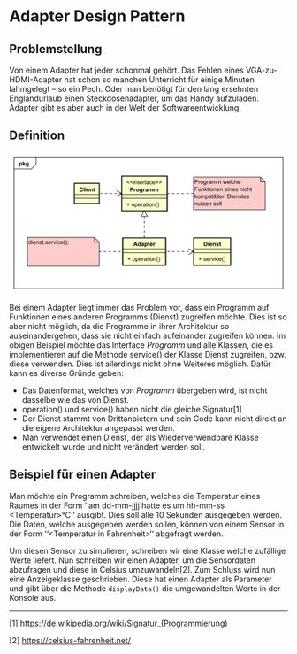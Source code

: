 # Adapter Design Pattern



## Problemstellung

Von einem Adapter hat jeder schonmal gehört. Das Fehlen eines VGA-zu-HDMI-Adapter hat schon so manchen Unterricht für einige Minuten lahmgelegt – so ein Pech. Oder man benötigt für den lang ersehnten Englandurlaub einen Steckdosenadapter, um das Handy aufzuladen. Adapter gibt es aber auch in der Welt der Softwareentwicklung. 



## Definition

![](/img/Adapter.svg)

Bei einem Adapter liegt immer das Problem vor, dass ein Programm auf Funktionen eines anderen Programms (Dienst) zugreifen möchte. Dies ist so aber nicht möglich, da die Programme in ihrer Architektur so auseinandergehen, dass sie nicht einfach aufeinander zugreifen können. Im obigen Beispiel möchte das Interface *Programm* und alle Klassen, die es implementieren auf die Methode service() der Klasse Dienst zugreifen, bzw. diese verwenden. Dies ist allerdings nicht ohne Weiteres möglich. Dafür kann es diverse Gründe geben:

- Das Datenformat, welches von *Programm* übergeben wird, ist nicht dasselbe wie das von Dienst. 
- operation() und service() haben nicht die gleiche Signatur[1]
- Der Dienst stammt von Drittanbietern und sein Code kann nicht direkt an die eigene Architektur angepasst werden.
- Man verwendet einen Dienst, der als Wiederverwendbare Klasse entwickelt wurde und nicht verändert werden soll.



## Beispiel für einen Adapter

Man möchte ein Programm schreiben, welches die Temperatur eines Raumes in der Form ‘‘am dd-mm-jjjj hatte es um hh-mm-ss \<Temperatur>°C‘‘ ausgibt. Dies soll alle 10 Sekunden ausgegeben werden. Die Daten, welche ausgegeben werden sollen, können von einem Sensor in der Form ‘‘\<Temperatur in Fahrenheit>‘‘ abgefragt werden.

Um diesen Sensor zu simulieren, schreiben wir eine Klasse welche zufällige Werte liefert. Nun schreiben wir einen Adapter, um die Sensordaten abzufragen und diese in Celsius umzuwandeln[2]. Zum Schluss wird nun eine Anzeigeklasse geschrieben. Diese hat einen Adapter als Parameter und gibt über die Methode `displayData()` die umgewandelten Werte in der Konsole aus. 



------

[[1\]](#_ftnref1) https://de.wikipedia.org/wiki/Signatur_(Programmierung)

[2] https://celsius-fahrenheit.net/